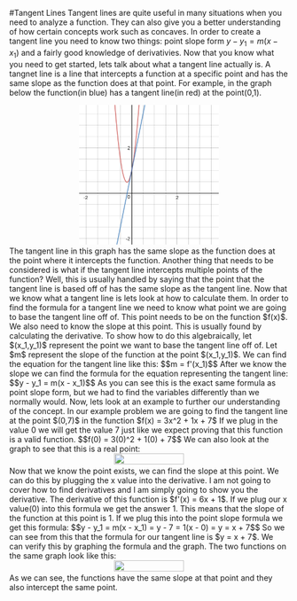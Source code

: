 #Tangent Lines
Tangent lines are quite useful in  many situations when you need to analyze a function. They can also give you a better understanding of how certain concepts work such as concaves. In order to create a tangent line you need to know two things: point slope form $y - y_1 = m(x - x_1)$ and a fairly good knowledge of derivativies. Now that you know what you need to get started, lets talk about what a tangent line actually is. A tangnet line is a line that intercepts a function at a specific point and has the same slope as the function does at that point. For example, in the graph below the function(in blue) has a tangent line(in red) at the point(0,1).
<center>
<img src="../images/graph7.png" style="width:50%; height:50%;"/>
</center>
The tangent line in this graph has the same slope as the function does at the point where it intercepts the function. Another thing that needs to be considered is what if the tangent line intercepts multiple points of the function? Well, this is usually handled by saying that the point that the tangent line is based off of has the same slope as the tangent line. Now that we know what a tangent line is lets look at how to calculate them. In order to find the formula for a tangent line we need to know what point we are going to  base the tangent line off of. This point needs to be on the function $f(x)$. We also need to know the slope at this point. This is usually found by calculating the derivative. To show how to do this algebraically, let $(x_1,y_1)$ represent the point we want to base the tangent line off of. Let $m$ represent the slope of the function at the point $(x_1,y_1)$. We can find the equation for the tangent line like this:
$$m = f'(x_1)$$
After we know the slope we can find the formula for the equation representing the tangent line:
$$y - y_1 = m(x - x_1)$$
As you can see this is the exact same formula as point slope form, but we had to find the variables differently than we normally would. Now, lets look at an example to further our understanding of the concept. In our example problem we are going to find the tangent line at the point $(0,7)$ in the function $f(x) = 3x^2 + 1x + 7$ If we plug in the value 0 we will get the value 7 just like we expect proving that this function is a valid function.
$$f(0) = 3(0)^2 + 1(0) + 7$$
We can also look at the graph to see that this is a real point:
<center>
<img src="/home/aiden/Notes/Calculus/images/graph8.png" style="width:50%; height:50%;"/>
</center>
Now that we know the point exists, we can find the slope at this point. We can do this by plugging the x value into the derivative. I am not going to cover how to find derivatives and I am simply going to show you the derivative. The derivative of this function is $f'(x) = 6x + 1$. If we plug our x value(0) into this formula we get the answer 1. This means that the slope of the function at this point is 1. If we plug this into the point slope formula we get this formula:
$$y - y_1 = m(x - x_1) = y - 7 = 1(x - 0) = y = x + 7$$
So we can see from this that the formula for our tangent line is $y = x + 7$. We can verify this by graphing the formula and the graph. The two functions on the same graph look like this:
<center>
<img src="/home/aiden/Notes/Calculus/images/graph9.png" style="width:50%; height:50%;"/>
</center>
As we can see, the functions have the same slope at that point and they also intercept the same point.